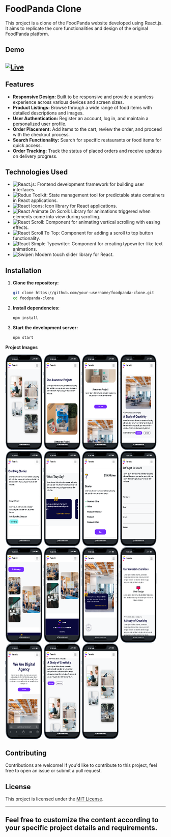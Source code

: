 # FoodPanda Clone

This project is a clone of the FoodPanda website developed using React.js. It aims to replicate the core functionalities and design of the original FoodPanda platform.

## Demo

## [![Live](https://img.shields.io/badge/Live-Link-blue?style=for-the-badge&logo=netlify)](https://fanatic.onrender.com/)

## Features

- **Responsive Design:** Built to be responsive and provide a seamless experience across various devices and screen sizes.
- **Product Listings:** Browse through a wide range of food items with detailed descriptions and images.
- **User Authentication:** Register an account, log in, and maintain a personalized user profile.
- **Order Placement:** Add items to the cart, review the order, and proceed with the checkout process.
- **Search Functionality:** Search for specific restaurants or food items for quick access.
- **Order Tracking:** Track the status of placed orders and receive updates on delivery progress.

## Technologies Used

- ![React.js](https://img.shields.io/badge/React-blue?style=for-the-badge&logo=react&logoColor=white): Frontend development framework for building user interfaces.
- ![Redux Toolkit](https://img.shields.io/badge/Redux_Toolkit-purple?style=for-the-badge&logo=redux&logoColor=white): State management tool for predictable state containers in React applications.
- ![React Icons](https://img.shields.io/badge/React_Icons-blueviolet?style=for-the-badge&logo=react&logoColor=white): Icon library for React applications.
- ![React Animate On Scroll](https://img.shields.io/badge/React_Animate_On_Scroll-lightgrey?style=for-the-badge&logo=react&logoColor=white): Library for animations triggered when elements come into view during scrolling.
- ![React Scroll](https://img.shields.io/badge/React_Scroll-green?style=for-the-badge&logo=react&logoColor=white): Component for animating vertical scrolling with easing effects.
- ![React Scroll To Top](https://img.shields.io/badge/React_Scroll_To_Top-green?style=for-the-badge&logo=react&logoColor=white): Component for adding a scroll to top button functionality.
- ![React Simple Typewriter](https://img.shields.io/badge/React_Simple_Typewriter-red?style=for-the-badge&logo=react&logoColor=white): Component for creating typewriter-like text animations.
- ![Swiper](https://img.shields.io/badge/Swiper-green?style=for-the-badge&logo=swiper&logoColor=white): Modern touch slider library for React.

## Installation

1. **Clone the repository:**

   ```bash
   git clone https://github.com/your-username/foodpanda-clone.git
   cd foodpanda-clone
   ```

2. **Install dependencies:**

   ```bash
   npm install
   ```

3. **Start the development server:**

   ```bash
   npm start
   ```

**Project Images**

<div class="d-flex">

<img src="./ShowCase/1.png"  width="23%" height="300px"  />
<img src="./ShowCase/2.png"  width="23%" height="300px"  />
<img src="./ShowCase/3.png"  width="23%" height="300px"  />
<img src="./ShowCase/4.png"  width="23%" height="300px"  />
<img src="./ShowCase/5.png"  width="23%" height="300px"  />
<img src="./ShowCase/6.png"  width="23%" height="300px"  />
<img src="./ShowCase/7.png"  width="23%" height="300px"  />
<img src="./ShowCase/8.png"  width="23%" height="300px"  />
<img src="./ShowCase/9.png"  width="23%" height="300px"  />
<img src="./ShowCase/10.png"  width="23%" height="300px"  />
<img src="./ShowCase/11.png"  width="23%" height="300px"  />
<img src="./ShowCase/12.png"  width="23%" height="300px"  />
<img src="./ShowCase/13.png"  width="23%" height="300px"  />
<img src="./ShowCase/14.png"  width="23%" height="300px"  />
<img src="./ShowCase/15.png"  width="23%" height="300px"  />

</div>

## Contributing

Contributions are welcome! If you'd like to contribute to this project, feel free to open an issue or submit a pull request.

## License

This project is licensed under the [MIT License](LICENSE).

---

## Feel free to customize the content according to your specific project details and requirements.
